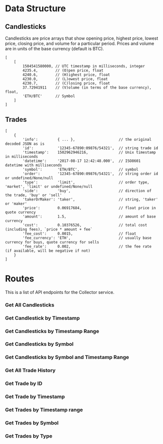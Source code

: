 # Data Structure

## Candlesticks
Candlesticks are price arrays that show opening price, highest price, lowest price, closing price, and volume for a particular period.
Prices and volume are in units of the base currency (default is BTC).

```
[
    [
        1504541580000, // UTC timestamp in milliseconds, integer
        4235.4,        // (O)pen price, float
        4240.6,        // (H)ighest price, float
        4230.0,        // (L)owest price, float
        4230.7,        // (C)losing price, float
        37.72941911    // (V)olume (in terms of the base currency), float,
        'ETH/BTC'      // Symbol
    ]
]
```

## Trades
```
[
    {
        'info':         { ... },                    // the original decoded JSON as is
        'id':           '12345-67890:09876/54321',  // string trade id
        'timestamp':    1502962946216,              // Unix timestamp in milliseconds
        'datetime':     '2017-08-17 12:42:48.000',  // ISO8601 datetime with milliseconds
        'symbol':       'ETH/BTC',                  // symbol
        'order':        '12345-67890:09876/54321',  // string order id or undefined/None/null
        'type':         'limit',                    // order type, 'market', 'limit' or undefined/None/null
        'side':         'buy',                      // direction of the trade, 'buy' or 'sell'
        'takerOrMaker': 'taker',                    // string, 'taker' or 'maker'
        'price':        0.06917684,                 // float price in quote currency
        'amount':       1.5,                        // amount of base currency
        'cost':         0.10376526,                 // total cost (including fees), `price * amount + fee`
        'fee_cost':     0.0015,                     // float
        'fee_currency': 'ETH',                      // usually base currency for buys, quote currency for sells
        'fee_rate':     0.002,                      // the fee rate (if available, will be negative if not)
    }
]
```

# Routes
This is a list of API endpoints for the Collector service.

### Get All Candlesticks

### Get Candlestick by Timestamp

### Get Candlesticks by Timestamp Range

### Get Candlesticks by Symbol

### Get Candlesticks by Symbol and Timestamp Range 

### Get All Trade History

### Get Trade by ID

### Get Trade by Timestamp

### Get Trades by Timestamp range

### Get Trades by Symbol

### Get Trades by Type